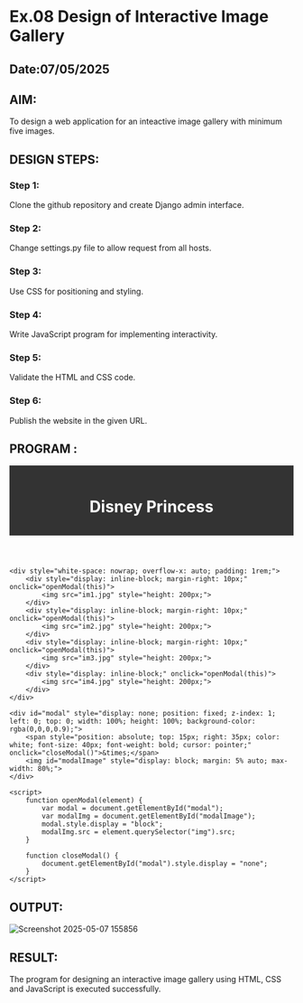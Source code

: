 # Ex.08 Design of Interactive Image Gallery
## Date:07/05/2025

## AIM:
To design a web application for an inteactive image gallery with minimum five images.

## DESIGN STEPS:

### Step 1:
Clone the github repository and create Django admin interface.

### Step 2:
Change settings.py file to allow request from all hosts.

### Step 3:
Use CSS for positioning and styling.

### Step 4:
Write JavaScript program for implementing interactivity.

### Step 5:
Validate the HTML and CSS code.

### Step 6:
Publish the website in the given URL.

## PROGRAM :
<!DOCTYPE html>
<html lang="en">
<head>
    <meta charset="UTF-8">
    <meta name="viewport" content="width=device-width, initial-scale=1.0">
    <title>Interactive Image Gallery</title>
</head>
<body>
    <header style="text-align: center; background-color: #333; color: white; padding: 1rem 0;">
        <h1>Disney Princess</h1>
    </header>

    <div style="white-space: nowrap; overflow-x: auto; padding: 1rem;">
        <div style="display: inline-block; margin-right: 10px;" onclick="openModal(this)">
            <img src="im1.jpg" style="height: 200px;">
        </div>
        <div style="display: inline-block; margin-right: 10px;" onclick="openModal(this)">
            <img src="im2.jpg" style="height: 200px;">
        </div>
        <div style="display: inline-block; margin-right: 10px;" onclick="openModal(this)">
            <img src="im3.jpg" style="height: 200px;">
        </div>
        <div style="display: inline-block;" onclick="openModal(this)">
            <img src="im4.jpg" style="height: 200px;">
        </div>
    </div>

    <div id="modal" style="display: none; position: fixed; z-index: 1; left: 0; top: 0; width: 100%; height: 100%; background-color: rgba(0,0,0,0.9);">
        <span style="position: absolute; top: 15px; right: 35px; color: white; font-size: 40px; font-weight: bold; cursor: pointer;" onclick="closeModal()">&times;</span>
        <img id="modalImage" style="display: block; margin: 5% auto; max-width: 80%;">
    </div>

    <script>
        function openModal(element) {
            var modal = document.getElementById("modal");
            var modalImg = document.getElementById("modalImage");
            modal.style.display = "block";
            modalImg.src = element.querySelector("img").src;
        }

        function closeModal() {
            document.getElementById("modal").style.display = "none";
        }
    </script>
</body>
</html>

## OUTPUT:
![Screenshot 2025-05-07 155856](https://github.com/user-attachments/assets/3e26581c-9e5d-4d7e-80a8-7fddec409596)


## RESULT:
The program for designing an interactive image gallery using HTML, CSS and JavaScript is executed successfully.
